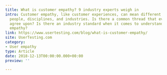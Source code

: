 ```yaml
---
title: What is customer empathy? 9 industry experts weigh in
intro: Customer empathy, like customer experiences, can mean different things to different
  people, disciplines, and industries. Is there a common thread that everyone can
  agree upon? Is there an industry standard when it comes to understanding customer
  empathy?
link: https://www.usertesting.com/blog/what-is-customer-empathy/
site: UserTesting.com
category:
- User empathy
type: Article
date: 2018-12-13T00:00:00.000+00:00
preview: ''

---
```

